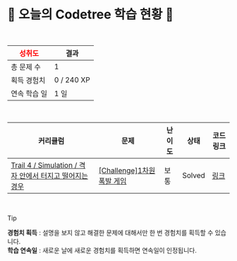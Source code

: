 # 🌲 오늘의 Codetree 학습 현황 🌲

<br />

| <span style="color:red;display:block;text-align:center;"> **성취도**</span> | 결과 |
|---|---|
| 총 문제 수 | 1 |
| 획득 경험치 | 0 / 240 XP |
| 연속 학습 일 | 1 일 |

<br />

|커리큘럼|문제|난이도|상태|코드 링크|
|---|---|---|---|---|
|[Trail 4 / Simulation / 격자 안에서 터지고 떨어지는 경우](https://https://en.codetree.ai/trail-info/intermediate-low/)|[[Challenge]1차원 폭발 게임](https://https://en.codetree.ai/trails/complete/curated-cards/challenge-The-1D-bomb-game/)|보통|Solved|[링크](https://github.com/ChococoLatte/codetree-TILs/blob/main/250101/1%EC%B0%A8%EC%9B%90%20%ED%8F%AD%EB%B0%9C%20%EA%B2%8C%EC%9E%84/The-1D-bomb-game.java)|


<br />

> [!TIP]
> **경험치 획득** : 설명을 보지 않고 해결한 문제에 대해서만 한 번 경험치를 획득할 수 있습니다.  
> **학습 연속일** : 새로운 날에 새로운 경험치를 획득하면 연속일이 인정됩니다.

